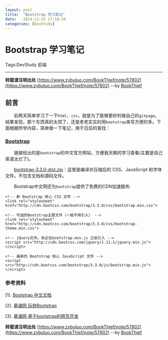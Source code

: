 ```yaml
---
layout: post
title:  "Bootstrap 学习笔记"
date:   2014-12-25 17:18:34
categories: [DevStudy]
---
```

# Bootstrap 学习笔记

Tags:DevStudy 前端

---

**转载请注明出处** [https://www.zybuluo.com/BookThief/note/57802](https://www.zybuluo.com/BookThief/note/57802)  --by [BookThief](http://weibo.com/nonboat/)

## 前言

　　前两天简单学习了一下`html`、`css`，就是为了能够更好的做自己的`gitpage`。结果发现，那个东西真的太烦了，还是老老实实的用`bootstrap`来写方便的多。下面根据所学内容，简单做一下笔记，用于日后的查找：

### [Bootstrap](http://www.bootcss.com/)

　　链接给出的是`bootstrap`的中文官方网站，方便我天朝的学习查看(主要是自己英语太烂了)。

　　[bootstrap-3.3.0-dist.zip](http://d.bootcss.com/bootstrap-3.3.0-dist.zip)：这里是编译并压缩后的 CSS、JavaScript 和字体文件。不包含文档和源码文件。

　　Bootstrap中文网还为`bootstrap`提供了免费的CDN加速服务:



	<!-- 新 Bootstrap 核心 CSS 文件 -->
	<link rel="stylesheet" href="http://cdn.bootcss.com/bootstrap/3.3.0/css/bootstrap.min.css">

	<!-- 可选的Bootstrap主题文件（一般不用引入） -->
	<link rel="stylesheet" href="http://cdn.bootcss.com/bootstrap/3.3.0/css/bootstrap-theme.min.css">

	<!-- jQuery文件。务必在bootstrap.min.js 之前引入 -->
	<script src="http://cdn.bootcss.com/jquery/1.11.1/jquery.min.js"></script>

	<!-- 最新的 Bootstrap 核心 JavaScript 文件 -->
	<script src="http://cdn.bootcss.com/bootstrap/3.3.0/js/bootstrap.min.js"></script>



### 参考资料

[1]. [Bootstrap 中文文档](http://v3.bootcss.com/getting-started/#download)

[2]. [墓课网 玩转Bootstrap](http://www.imooc.com/learn/141)

[3]. [墓课网 基于bootstrap的网页开发](http://www.imooc.com/learn/182)

**转载请注明出处** [https://www.zybuluo.com/BookThief/note/57802](https://www.zybuluo.com/BookThief/note/57802)  --by [BookThief](http://weibo.com/nonboat/)







